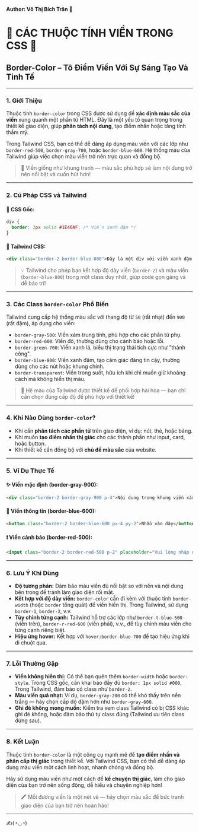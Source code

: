 **Author: Võ Thị Bích Trân 🌸**

# 🌈 CÁC THUỘC TÍNH VIỀN TRONG CSS 🌈

## Border-Color – Tô Điểm Viền Với Sự Sáng Tạo Và Tinh Tế

---

### 1. **Giới Thiệu**

Thuộc tính `border-color` trong CSS được sử dụng để **xác định màu sắc của viền** xung quanh một phần tử HTML. Đây là một yếu tố quan trọng trong thiết kế giao diện, giúp **phân tách nội dung**, tạo điểm nhấn hoặc tăng tính thẩm mỹ.

Trong Tailwind CSS, bạn có thể dễ dàng áp dụng màu viền với các lớp như `border-red-500`, `border-gray-700`, hoặc `border-blue-600`. Hệ thống màu của Tailwind giúp việc chọn màu viền trở nên trực quan và đồng bộ.

> 🎨 Viền giống như khung tranh — màu sắc phù hợp sẽ làm nội dung trở nên nổi bật và cuốn hút hơn!

---

### 2. **Cú Pháp CSS và Tailwind**

#### 📌 CSS Gốc:

```css
div {
  border: 2px solid #1E40AF; /* Viền xanh đậm */
}
```

#### 📌 Tailwind CSS:

```html
<div class="border-2 border-blue-800">Đây là một div với viền xanh đậm!</div>
```

> 💡 Tailwind cho phép bạn kết hợp độ dày viền (`border-2`) và màu viền (`border-blue-800`) trong một class duy nhất, giúp code gọn gàng và dễ bảo trì!

---

### 3. **Các Class `border-color` Phổ Biến**

Tailwind cung cấp hệ thống màu sắc với thang độ từ `50` (rất nhạt) đến `900` (rất đậm), áp dụng cho viền:

- `border-gray-500`: Viền xám trung tính, phù hợp cho các phần tử phụ.
- `border-red-600`: Viền đỏ, thường dùng cho cảnh báo hoặc lỗi.
- `border-green-700`: Viền xanh lá, biểu thị trạng thái tích cực như "thành công".
- `border-blue-800`: Viền xanh đậm, tạo cảm giác đáng tin cậy, thường dùng cho các nút hoặc khung chính.
- `border-transparent`: Viền trong suốt, hữu ích khi chỉ muốn giữ khoảng cách mà không hiển thị màu.

> 🧠 Hệ màu của Tailwind được thiết kế để phối hợp hài hòa — bạn chỉ cần chọn đúng cấp độ để phù hợp với thiết kế!

---

### 4. **Khi Nào Dùng `border-color`?**

- Khi cần **phân tách các phần tử** trên giao diện, ví dụ: nút, thẻ, hoặc bảng.
- Khi muốn **tạo điểm nhấn thị giác** cho các thành phần như input, card, hoặc button.
- Khi thiết kế cần đồng bộ với **chủ đề màu sắc** của website.

---

### 5. **Ví Dụ Thực Tế**

#### ✨ Viền mặc định (border-gray-900):

```html
<div class="border-2 border-gray-900 p-4">Nội dung trong khung viền xám đ濃!</div>
```

#### 📘 Viền thông tin (border-blue-600):

```html
<button class="border-2 border-blue-600 px-4 py-2">Nhấn vào đây</button>
```

#### ❗ Viền cảnh báo (border-red-500):

```html
<input class="border-2 border-red-500 p-2" placeholder="Vui lòng nhập đúng thông tin">
```

---

### 6. **Lưu Ý Khi Dùng**

- **Độ tương phản:** Đảm bảo màu viền đủ nổi bật so với nền và nội dung bên trong để tránh làm giao diện rối mắt.
- **Kết hợp với độ dày viền:** `border-color` cần đi kèm với thuộc tính `border-width` (hoặc `border` tổng quát) để viền hiển thị. Trong Tailwind, sử dụng `border-1`, `border-2`, v.v.
- **Tùy chỉnh từng cạnh:** Tailwind hỗ trợ các lớp như `border-t-blue-500` (viền trên), `border-r-red-600` (viền phải), v.v., để tùy chỉnh màu viền cho từng cạnh riêng biệt.
- **Hiệu ứng hover:** Kết hợp với `hover:border-blue-700` để tạo hiệu ứng khi di chuột qua.

---

### 7. **Lỗi Thường Gặp**

- **Viền không hiển thị:** Có thể bạn quên thêm `border-width` hoặc `border-style`. Trong CSS gốc, cần khai báo đầy đủ `border: 1px solid #000`. Trong Tailwind, đảm bảo có class như `border-2`.
- **Màu viền quá nhạt:** Ví dụ, `border-gray-200` có thể khó thấy trên nền trắng — hãy chọn cấp độ đậm hơn như `border-gray-600`.
- **Ghi đè không mong muốn:** Kiểm tra xem class Tailwind có bị CSS khác ghi đè không, hoặc đảm bảo thứ tự class đúng (Tailwind ưu tiên class đứng sau).

---

### 8. **Kết Luận**

Thuộc tính `border-color` là một công cụ mạnh mẽ để **tạo điểm nhấn và phân cấp thị giác** trong thiết kế. Với Tailwind CSS, bạn có thể dễ dàng áp dụng màu viền một cách linh hoạt, nhanh chóng và đồng bộ.

Hãy sử dụng màu viền như một cách để **kể chuyện thị giác**, làm cho giao diện của bạn trở nên sống động, dễ hiểu và chuyên nghiệp hơn!

> 🖍️ Mỗi đường viền là một nét vẽ — hãy chọn màu sắc để bức tranh giao diện của bạn trở nên hoàn hảo!

---

✍️(◔◡◔)